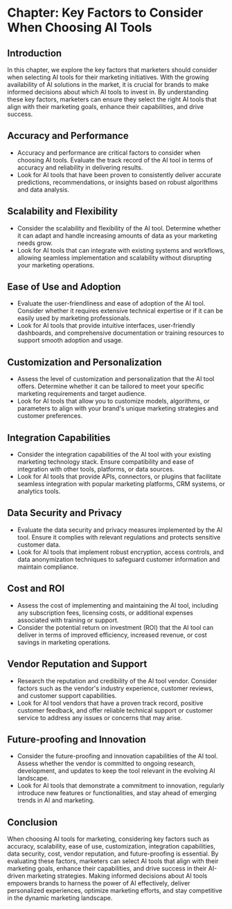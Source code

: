 Chapter: Key Factors to Consider When Choosing AI Tools
=======================================================

Introduction
------------

In this chapter, we explore the key factors that marketers should consider when selecting AI tools for their marketing initiatives. With the growing availability of AI solutions in the market, it is crucial for brands to make informed decisions about which AI tools to invest in. By understanding these key factors, marketers can ensure they select the right AI tools that align with their marketing goals, enhance their capabilities, and drive success.

Accuracy and Performance
------------------------

* Accuracy and performance are critical factors to consider when choosing AI tools. Evaluate the track record of the AI tool in terms of accuracy and reliability in delivering results.
* Look for AI tools that have been proven to consistently deliver accurate predictions, recommendations, or insights based on robust algorithms and data analysis.

Scalability and Flexibility
---------------------------

* Consider the scalability and flexibility of the AI tool. Determine whether it can adapt and handle increasing amounts of data as your marketing needs grow.
* Look for AI tools that can integrate with existing systems and workflows, allowing seamless implementation and scalability without disrupting your marketing operations.

Ease of Use and Adoption
------------------------

* Evaluate the user-friendliness and ease of adoption of the AI tool. Consider whether it requires extensive technical expertise or if it can be easily used by marketing professionals.
* Look for AI tools that provide intuitive interfaces, user-friendly dashboards, and comprehensive documentation or training resources to support smooth adoption and usage.

Customization and Personalization
---------------------------------

* Assess the level of customization and personalization that the AI tool offers. Determine whether it can be tailored to meet your specific marketing requirements and target audience.
* Look for AI tools that allow you to customize models, algorithms, or parameters to align with your brand's unique marketing strategies and customer preferences.

Integration Capabilities
------------------------

* Consider the integration capabilities of the AI tool with your existing marketing technology stack. Ensure compatibility and ease of integration with other tools, platforms, or data sources.
* Look for AI tools that provide APIs, connectors, or plugins that facilitate seamless integration with popular marketing platforms, CRM systems, or analytics tools.

Data Security and Privacy
-------------------------

* Evaluate the data security and privacy measures implemented by the AI tool. Ensure it complies with relevant regulations and protects sensitive customer data.
* Look for AI tools that implement robust encryption, access controls, and data anonymization techniques to safeguard customer information and maintain compliance.

Cost and ROI
------------

* Assess the cost of implementing and maintaining the AI tool, including any subscription fees, licensing costs, or additional expenses associated with training or support.
* Consider the potential return on investment (ROI) that the AI tool can deliver in terms of improved efficiency, increased revenue, or cost savings in marketing operations.

Vendor Reputation and Support
-----------------------------

* Research the reputation and credibility of the AI tool vendor. Consider factors such as the vendor's industry experience, customer reviews, and customer support capabilities.
* Look for AI tool vendors that have a proven track record, positive customer feedback, and offer reliable technical support or customer service to address any issues or concerns that may arise.

Future-proofing and Innovation
------------------------------

* Consider the future-proofing and innovation capabilities of the AI tool. Assess whether the vendor is committed to ongoing research, development, and updates to keep the tool relevant in the evolving AI landscape.
* Look for AI tools that demonstrate a commitment to innovation, regularly introduce new features or functionalities, and stay ahead of emerging trends in AI and marketing.

Conclusion
----------

When choosing AI tools for marketing, considering key factors such as accuracy, scalability, ease of use, customization, integration capabilities, data security, cost, vendor reputation, and future-proofing is essential. By evaluating these factors, marketers can select AI tools that align with their marketing goals, enhance their capabilities, and drive success in their AI-driven marketing strategies. Making informed decisions about AI tools empowers brands to harness the power of AI effectively, deliver personalized experiences, optimize marketing efforts, and stay competitive in the dynamic marketing landscape.
